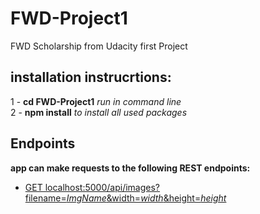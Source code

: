 # FWD-Project1
FWD Scholarship from Udacity first Project
## installation instrucrtions:  
1 - **cd FWD-Project1** *run in command line*  
2 - **npm install** *to install all used packages*  
## Endpoints
**app can make requests to the following REST endpoints:**  
- <ins>GET localhost:5000/api/images?filename=*ImgName*&width=*width*&height=*height*<ins>
 
